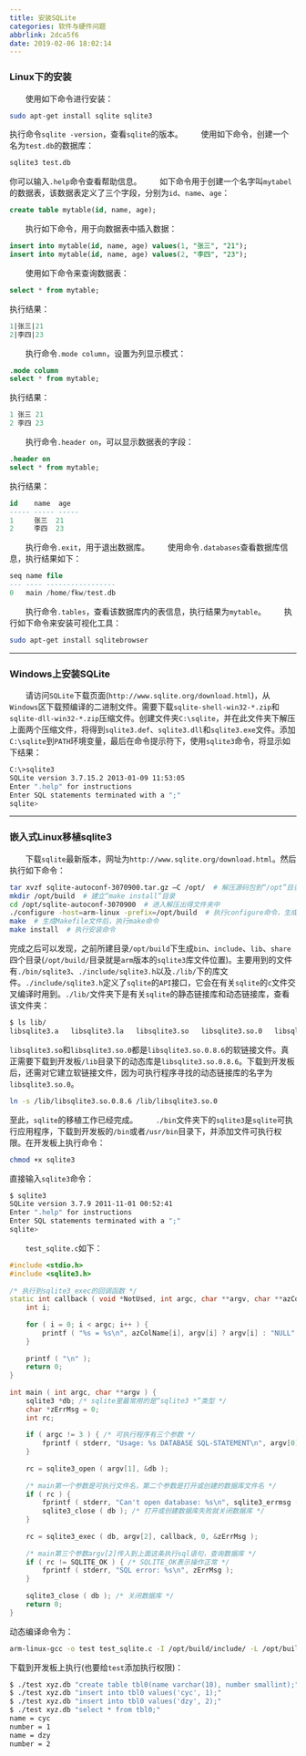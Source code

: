 ```yaml
---
title: 安装SQLite
categories: 软件与硬件问题
abbrlink: 2dca5f6
date: 2019-02-06 18:02:14
---
```

### Linux下的安装

&emsp;&emsp;使用如下命令进行安装：<!--more-->

``` bash
sudo apt-get install sqlite sqlite3
```

执行命令`sqlite -version`，查看`sqlite`的版本。
&emsp;&emsp;使用如下命令，创建一个名为`test.db`的数据库：

``` sql
sqlite3 test.db
```

你可以输入`.help`命令查看帮助信息。
&emsp;&emsp;如下命令用于创建一个名字叫`mytabel`的数据表，该数据表定义了三个字段，分别为`id`、`name`、`age`：

``` sql
create table mytable(id, name, age);
```

&emsp;&emsp;执行如下命令，用于向数据表中插入数据：

``` sql
insert into mytable(id, name, age) values(1, "张三", "21");
insert into mytable(id, name, age) values(2, "李四", "23");
```

&emsp;&emsp;使用如下命令来查询数据表：

``` sql
select * from mytable;
```

执行结果：

``` sql
1|张三|21
2|李四|23
```

&emsp;&emsp;执行命令`.mode column`，设置为列显示模式：

``` sql
.mode column
select * from mytable;
```

执行结果：

``` sql
1 张三 21
2 李四 23
```

&emsp;&emsp;执行命令`.header on`，可以显示数据表的字段：

``` sql
.header on
select * from mytable;
```

执行结果：

``` sql
id    name  age
----- ----- -----
1     张三  21
2     李四  23
```

&emsp;&emsp;执行命令`.exit`，用于退出数据库。
&emsp;&emsp;使用命令`.databases`查看数据库信息，执行结果如下：

``` sql
seq name file
--- ---- -----------------
0   main /home/fkw/test.db
```

&emsp;&emsp;执行命令`.tables`，查看该数据库内的表信息，执行结果为`mytable`。
&emsp;&emsp;执行如下命令来安装可视化工具：

``` bash
sudo apt-get install sqlitebrowser
```

---

### Windows上安装SQLite

&emsp;&emsp;请访问`SQLite`下载页面(`http://www.sqlite.org/download.html`)，从`Windows`区下载预编译的二进制文件。需要下载`sqlite-shell-win32-*.zip`和`sqlite-dll-win32-*.zip`压缩文件。创建文件夹`C:\sqlite`，并在此文件夹下解压上面两个压缩文件，将得到`sqlite3.def`、`sqlite3.dll`和`sqlite3.exe`文件。添加`C:\sqlite`到`PATH`环境变量，最后在命令提示符下，使用`sqlite3`命令，将显示如下结果：

``` bash
C:\>sqlite3
SQLite version 3.7.15.2 2013-01-09 11:53:05
Enter ".help" for instructions
Enter SQL statements terminated with a ";"
sqlite>
```

---

### 嵌入式Linux移植sqlite3

&emsp;&emsp;下载`sqlite`最新版本，网址为`http://www.sqlite.org/download.html`。然后执行如下命令：

``` bash
tar xvzf sqlite-autoconf-3070900.tar.gz –C /opt/  # 解压源码包到“/opt”目录下
mkdir /opt/build  # 建立“make install”目录
cd /opt/sqlite-autoconf-3070900  # 进入解压出得文件夹中
./configure -host=arm-linux -prefix=/opt/build  # 执行configure命令，生成Makefile文件
make  # 生成Makefile文件后，执行make命令
make install  # 执行安装命令
```

完成之后可以发现，之前所建目录`/opt/build`下生成`bin`、`include`、`lib`、`share`四个目录(`/opt/build/`目录就是`arm`版本的`sqlite3`库文件位置)。主要用到的文件有`./bin/sqlite3`、`./include/sqlite3.h`以及`./lib/`下的库文件。`./include/sqlite3.h`定义了`sqlite`的`API`接口，它会在有关`sqlite`的`c`文件交叉编译时用到。`./lib/`文件夹下是有关`sqlite`的静态链接库和动态链接库，查看该文件夹：

``` bash
$ ls lib/
libsqlite3.a   libsqlite3.la   libsqlite3.so   libsqlite3.so.0   libsqlite3.so.0.8.6   pkgconfig
```

`libsqlite3.so`和`libsqlite3.so.0`都是`libsqlite3.so.0.8.6`的软链接文件。真正需要下载到开发板`/lib`目录下的动态库是`libsqlite3.so.0.8.6`。下载到开发板后，还需对它建立软链接文件，因为可执行程序寻找的动态链接库的名字为`libsqlite3.so.0`。

``` bash
ln -s /lib/libsqlite3.so.0.8.6 /lib/libsqlite3.so.0
```

至此，`sqlite`的移植工作已经完成。
&emsp;&emsp;`./bin`文件夹下的`sqlite3`是`sqlite`可执行应用程序，下载到开发板的`/bin`或者`/usr/bin`目录下，并添加文件可执行权限。在开发板上执行命令：

``` bash
chmod +x sqlite3
```

直接输入`sqlite3`命令：

``` bash
$ sqlite3
SQLite version 3.7.9 2011-11-01 00:52:41
Enter ".help" for instructions
Enter SQL statements terminated with a ";"
sqlite>
```

&emsp;&emsp;`test_sqlite.c`如下：

``` cpp
#include <stdio.h>
#include <sqlite3.h>
​
/* 执行到sqlite3_exec的回调函数 */
static int callback ( void *NotUsed, int argc, char **argv, char **azColName ) {
    int i;
​
    for ( i = 0; i < argc; i++ ) {
        printf ( "%s = %s\n", azColName[i], argv[i] ? argv[i] : "NULL" );
    }
​
    printf ( "\n" );
    return 0;
}
​
int main ( int argc, char **argv ) {
    sqlite3 *db; /* sqlite里最常用的是“sqlite3 *”类型 */
    char *zErrMsg = 0;
    int rc;
​
    if ( argc != 3 ) { /* 可执行程序有三个参数 */
        fprintf ( stderr, "Usage: %s DATABASE SQL-STATEMENT\n", argv[0] );
    }
​
    rc = sqlite3_open ( argv[1], &db );
​
    /* main第一个参数是可执行文件名，第二个参数是打开或创建的数据库文件名 */
    if ( rc ) {
        fprintf ( stderr, "Can't open database: %s\n", sqlite3_errmsg ( db ) );
        sqlite3_close ( db ); /* 打开或创建数据库失败就关闭数据库 */
    }
​
    rc = sqlite3_exec ( db, argv[2], callback, 0, &zErrMsg );
​
    /* main第三个参数argv[2]传入到上面这条执行sql语句，查询数据库 */
    if ( rc != SQLITE_OK ) { /* SQLITE_OK表示操作正常 */
        fprintf ( stderr, "SQL error: %s\n", zErrMsg );
    }
​
    sqlite3_close ( db ); /* 关闭数据库 */
    return 0;
}
```

动态编译命令为：

``` bash
arm-linux-gcc -o test test_sqlite.c -I /opt/build/include/ -L /opt/build/lib -lsqlite3
```

下载到开发板上执行(也要给`test`添加执行权限)：

``` bash
$ ./test xyz.db "create table tbl0(name varchar(10), number smallint);"
$ ./test xyz.db "insert into tbl0 values('cyc', 1);"
$ ./test xyz.db "insert into tbl0 values('dzy', 2);"
$ ./test xyz.db "select * from tbl0;"
name = cyc
number = 1
name = dzy
number = 2
```